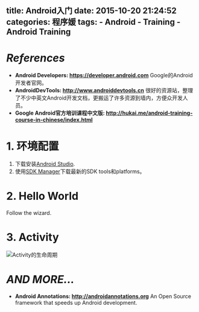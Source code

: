 title: Android入门
date: 2015-10-20 21:24:52
categories: 程序媛
tags:
	- Android
	- Training
	- Android Training
---

# *References*
* **Android Developers: https://developer.android.com** Google的Android开发者官网。
* **AndroidDevTools: http://www.androiddevtools.cn** 很好的资源站，整理了不少中英文Android开发文档，更搬运了许多资源到墙内，方便众开发人员。
* **Google Android官方培训课程中文版: http://hukai.me/android-training-course-in-chinese/index.html**

<!--more-->

# 1. 环境配置
1. 下载安装[Android Studio](http://developer.android.com/sdk/index.html).
1. 使用[SDK Manager](http://developer.android.com/tools/help/sdk-manager.html)下载最新的SDK tools和platforms。

# 2. Hello World
Follow the wizard.

# 3. Activity
![Activity的生命周期](../../../../images/basic-lifecycle.png)

# *AND MORE...*
* **Android Annotations: http://androidannotations.org** An Open Source framework that speeds up Android development.
